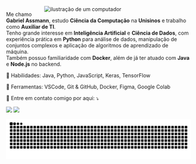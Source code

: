 <img src="https://raw.githubusercontent.com/MicaelliMedeiros/micaellimedeiros/master/image/computer-illustration.png" alt="ilustração de um computador" min-width="400px" max-width="400px" width="400px" align="right">

<p align="left">
  Me chamo <strong>Gabriel Assmann</strong>, estudo <strong>Ciência da Computação</strong> na <strong>Unisinos</strong> e trabalho como <strong>Auxiliar de TI</strong>.<br>
  Tenho grande interesse em <strong>Inteligência Artificial</strong> e <strong>Ciência de Dados</strong>, com experiência prática em <strong>Python</strong> para análise de dados, manipulação de conjuntos complexos e aplicação de algoritmos de aprendizado de máquina.<br>
  Também possuo familiaridade com <strong>Docker</strong>, além de já ter atuado com <strong>Java</strong> e <strong>Node.js</strong> no backend.
</p>

<p align="left">
  🧠 Habilidades: Java, Python, JavaScript, Keras, TensorFlow
</p>

<p align="left">
  💼 Ferramentas: VSCode, Git & GitHub, Docker, Figma, Google Colab
</p>

<p align="left">
  💌 Entre em contato comigo por aqui: ⤵️
</p>

<p align="left">
  <a href="mailto:gabiscg123@gmail.com"><img src="https://img.shields.io/badge/-Gmail-%23333?style=for-the-badge&logo=gmail&logoColor=white"></a>
  <a href="https://www.linkedin.com/in/gabriel-assmann-schafer-31ab48271/" target="_blank"><img src="https://img.shields.io/badge/-LinkedIn-%230077B5?style=for-the-badge&logo=linkedin&logoColor=white"></a> 
</p>

<picture align="center">
  <source media="(prefers-color-scheme: dark)" srcset="https://raw.githubusercontent.com/GabrielSchafer/GabrielSchafer/output/github-contribution-grid-snake-dark.svg">
  <source media="(prefers-color-scheme: light)" srcset="https://raw.githubusercontent.com/GabrielSchafer/GabrielSchafer/output/github-contribution-grid-snake.svg">
  <img align="center" alt="github contribution grid snake animation" src="https://raw.githubusercontent.com/GabrielSchafer/GabrielSchafer/output/github-contribution-grid-snake.svg">
</picture>

